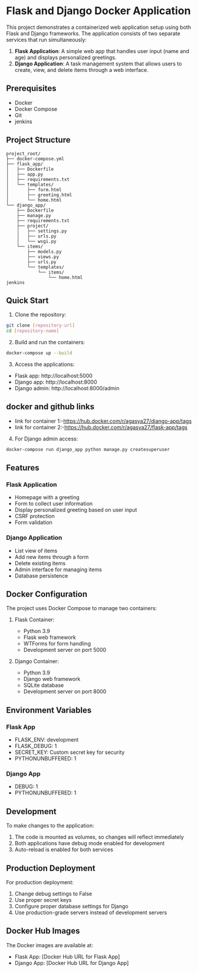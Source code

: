 # Flask and Django Docker Application

This project demonstrates a containerized web application setup using both Flask and Django frameworks. The application consists of two separate services that run simultaneously:

1. **Flask Application**: A simple web app that handles user input (name and age) and displays personalized greetings.
2. **Django Application**: A task management system that allows users to create, view, and delete items through a web interface.

## Prerequisites

- Docker
- Docker Compose
- Git
- jenkins

## Project Structure

```
project_root/
├── docker-compose.yml
├── flask_app/
│   ├── Dockerfile
│   ├── app.py
│   ├── requirements.txt
│   └── templates/
│       ├── form.html
│       ├── greeting.html
│       └── home.html
└── django_app/
    ├── Dockerfile
    ├── manage.py
    ├── requirements.txt
    ├── project/
    │   ├── settings.py
    │   ├── urls.py
    │   └── wsgi.py
    └── items/
        ├── models.py
        ├── views.py
        ├── urls.py
        └── templates/
            └── items/
                └── home.html
jenkins
```

## Quick Start

1. Clone the repository:
```bash
git clone [repository-url]
cd [repository-name]
```

2. Build and run the containers:
```bash
docker-compose up --build
```

3. Access the applications:
- Flask app: http://localhost:5000
- Django app: http://localhost:8000
- Django admin: http://localhost:8000/admin
  
## docker and github links

- link for container 1:-https://hub.docker.com/r/agasya27/django-app/tags
- link for container 2:-https://hub.docker.com/r/agasya27/flask-app/tags

4. For Django admin access:
```bash
docker-compose run django_app python manage.py createsuperuser
```

## Features

### Flask Application
- Homepage with a greeting
- Form to collect user information
- Display personalized greeting based on user input
- CSRF protection
- Form validation

### Django Application
- List view of items
- Add new items through a form
- Delete existing items
- Admin interface for managing items
- Database persistence

## Docker Configuration

The project uses Docker Compose to manage two containers:

1. Flask Container:
   - Python 3.9
   - Flask web framework
   - WTForms for form handling
   - Development server on port 5000

2. Django Container:
   - Python 3.9
   - Django web framework
   - SQLite database
   - Development server on port 8000

## Environment Variables

### Flask App
- FLASK_ENV: development
- FLASK_DEBUG: 1
- SECRET_KEY: Custom secret key for security
- PYTHONUNBUFFERED: 1

### Django App
- DEBUG: 1
- PYTHONUNBUFFERED: 1

## Development

To make changes to the application:

1. The code is mounted as volumes, so changes will reflect immediately
2. Both applications have debug mode enabled for development
3. Auto-reload is enabled for both services

## Production Deployment

For production deployment:

1. Change debug settings to False
2. Use proper secret keys
3. Configure proper database settings for Django
4. Use production-grade servers instead of development servers

## Docker Hub Images

The Docker images are available at:
- Flask App: [Docker Hub URL for Flask App]
- Django App: [Docker Hub URL for Django App]


